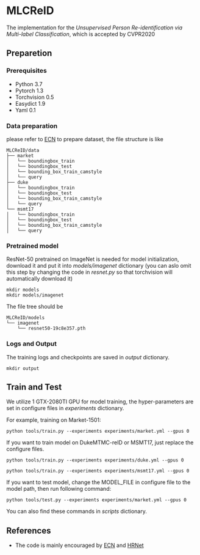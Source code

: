 

# MLCReID

The implementation for the *Unsupervised Person Re-identification via Multi-label Classification*, which is accepted by CVPR2020

## Preparetion

### Prerequisites

* Python 3.7
* Pytorch 1.3
* Torchvision 0.5
* Easydict 1.9
* Yaml 0.1

### Data preparation

please refer to [ECN](https://github.com/zhunzhong07/ECN) to prepare dataset, the file structure is like

```
MLCReID/data
├── market
│   └── boundingbox_train
│   └── boundingbox_test
│   └── bounding_box_train_camstyle
│   └── query
├── duke
│   └── boundingbox_train
│   └── boundingbox_test
│   └── bounding_box_train_camstyle
│   └── query
└── msmt17
│   └── boundingbox_train
│   └── boundingbox_test
│   └── bounding_box_train_camstyle
│   └── query
```

### Pretrained model

ResNet-50 pretrained on ImageNet is needed for model initialization, download it and put it into *models/imagenet* dictionary (you can aslo omit this step by changing the code in *resnet.py* so that torchvision will automatically download it)

```shell
mkdir models
mkdir models/imagenet
```

The file tree should be

```
MLCReID/models
└── imagenet
    └── resnet50-19c8e357.pth
```

### Logs and Output

The training logs and checkpoints are saved in *output* dictionary.

```shell
mkdir output
```

## Train and Test

We utilize 1 GTX-2080TI GPU for model training, the hyper-parameters are set in configure files in *experiments* dictionary.

For example, training on Market-1501:

```shell
python tools/train.py --experiments experiments/market.yml --gpus 0
```

If you want to train model on DukeMTMC-reID or MSMT17, just replace the configure files.
```shell
python tools/train.py --experiments experiments/duke.yml --gpus 0
```
```shell
python tools/train.py --experiments experiments/msmt17.yml --gpus 0
```

If you want to test model, change the MODEL_FILE in configure file to the model path, then run following command:

```shell
python tools/test.py --experiments experiments/market.yml --gpus 0
```
You can also find these commands in *scripts* dictionary.

## References

* The code is mainly encouraged by [ECN](https://github.com/zhunzhong07/ECN) and [HRNet](https://github.com/leoxiaobin/deep-high-resolution-net.pytorch) 

